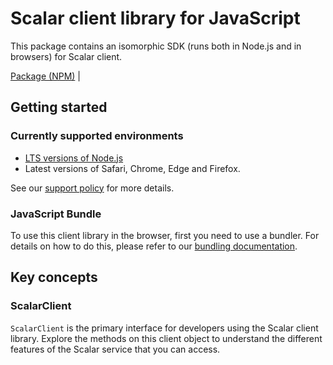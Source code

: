 # Scalar client library for JavaScript

This package contains an isomorphic SDK (runs both in Node.js and in browsers) for Scalar client.



[Package (NPM)](https://www.npmjs.com/package/@msinternal/azure-core-scalar) |

## Getting started

### Currently supported environments

- [LTS versions of Node.js](https://github.com/nodejs/release#release-schedule)
- Latest versions of Safari, Chrome, Edge and Firefox.

See our [support policy](https://github.com/Azure/azure-sdk-for-js/blob/main/SUPPORT.md) for more details.





### JavaScript Bundle
To use this client library in the browser, first you need to use a bundler. For details on how to do this, please refer to our [bundling documentation](https://aka.ms/AzureSDKBundling).

## Key concepts

### ScalarClient

`ScalarClient` is the primary interface for developers using the Scalar client library. Explore the methods on this client object to understand the different features of the Scalar service that you can access.

